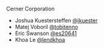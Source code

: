 Cerner Corporation
- Joshua Kuestersteffen [@jkuester]
- Matej Voboril [@tobitenno]
- Eric Swanson [@es20641]
- Khoa Le [@lendkhoa]

[@jkuester]: https://github.com/jkuester
[@tobitenno]: https://github.com/tobitenno
[@es20641]: https://github.com/es20641
[@lendkhoa]:https://github.com/lendkhoa
